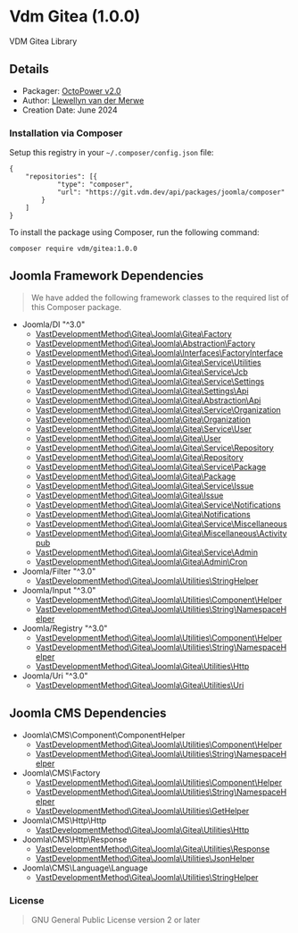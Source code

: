 # Vdm Gitea (1.0.0)

VDM Gitea Library

## Details

- Packager: [OctoPower v2.0](https://git.vdm.dev/octoleo/octopower)
- Author: [Llewellyn van der Merwe](https://io.vdm.dev)
- Creation Date: June 2024

### Installation via Composer

Setup this registry in your `~/.composer/config.json` file:
```
{
	"repositories": [{
			"type": "composer",
			"url": "https://git.vdm.dev/api/packages/joomla/composer"
		}
	]
}
```

To install the package using Composer, run the following command:
```
composer require vdm/gitea:1.0.0
```

## Joomla Framework Dependencies

>We have added the following framework classes to the required list of this Composer package.

- Joomla/DI "^3.0"
  - [VastDevelopmentMethod\Gitea\Joomla\Gitea\Factory](src/VastDevelopmentMethod/Gitea/Joomla/Gitea/Factory.php)
  - [VastDevelopmentMethod\Gitea\Joomla\Abstraction\Factory](src/VastDevelopmentMethod/Gitea/Joomla/Abstraction/Factory.php)
  - [VastDevelopmentMethod\Gitea\Joomla\Interfaces\FactoryInterface](src/VastDevelopmentMethod/Gitea/Joomla/Interfaces/FactoryInterface.php)
  - [VastDevelopmentMethod\Gitea\Joomla\Gitea\Service\Utilities](src/VastDevelopmentMethod/Gitea/Joomla/Gitea/Service/Utilities.php)
  - [VastDevelopmentMethod\Gitea\Joomla\Gitea\Service\Jcb](src/VastDevelopmentMethod/Gitea/Joomla/Gitea/Service/Jcb.php)
  - [VastDevelopmentMethod\Gitea\Joomla\Gitea\Service\Settings](src/VastDevelopmentMethod/Gitea/Joomla/Gitea/Service/Settings.php)
  - [VastDevelopmentMethod\Gitea\Joomla\Gitea\Settings\Api](src/VastDevelopmentMethod/Gitea/Joomla/Gitea/Settings/Api.php)
  - [VastDevelopmentMethod\Gitea\Joomla\Gitea\Abstraction\Api](src/VastDevelopmentMethod/Gitea/Joomla/Gitea/Abstraction/Api.php)
  - [VastDevelopmentMethod\Gitea\Joomla\Gitea\Service\Organization](src/VastDevelopmentMethod/Gitea/Joomla/Gitea/Service/Organization.php)
  - [VastDevelopmentMethod\Gitea\Joomla\Gitea\Organization](src/VastDevelopmentMethod/Gitea/Joomla/Gitea/Organization.php)
  - [VastDevelopmentMethod\Gitea\Joomla\Gitea\Service\User](src/VastDevelopmentMethod/Gitea/Joomla/Gitea/Service/User.php)
  - [VastDevelopmentMethod\Gitea\Joomla\Gitea\User](src/VastDevelopmentMethod/Gitea/Joomla/Gitea/User.php)
  - [VastDevelopmentMethod\Gitea\Joomla\Gitea\Service\Repository](src/VastDevelopmentMethod/Gitea/Joomla/Gitea/Service/Repository.php)
  - [VastDevelopmentMethod\Gitea\Joomla\Gitea\Repository](src/VastDevelopmentMethod/Gitea/Joomla/Gitea/Repository.php)
  - [VastDevelopmentMethod\Gitea\Joomla\Gitea\Service\Package](src/VastDevelopmentMethod/Gitea/Joomla/Gitea/Service/Package.php)
  - [VastDevelopmentMethod\Gitea\Joomla\Gitea\Package](src/VastDevelopmentMethod/Gitea/Joomla/Gitea/Package.php)
  - [VastDevelopmentMethod\Gitea\Joomla\Gitea\Service\Issue](src/VastDevelopmentMethod/Gitea/Joomla/Gitea/Service/Issue.php)
  - [VastDevelopmentMethod\Gitea\Joomla\Gitea\Issue](src/VastDevelopmentMethod/Gitea/Joomla/Gitea/Issue.php)
  - [VastDevelopmentMethod\Gitea\Joomla\Gitea\Service\Notifications](src/VastDevelopmentMethod/Gitea/Joomla/Gitea/Service/Notifications.php)
  - [VastDevelopmentMethod\Gitea\Joomla\Gitea\Notifications](src/VastDevelopmentMethod/Gitea/Joomla/Gitea/Notifications.php)
  - [VastDevelopmentMethod\Gitea\Joomla\Gitea\Service\Miscellaneous](src/VastDevelopmentMethod/Gitea/Joomla/Gitea/Service/Miscellaneous.php)
  - [VastDevelopmentMethod\Gitea\Joomla\Gitea\Miscellaneous\Activitypub](src/VastDevelopmentMethod/Gitea/Joomla/Gitea/Miscellaneous/Activitypub.php)
  - [VastDevelopmentMethod\Gitea\Joomla\Gitea\Service\Admin](src/VastDevelopmentMethod/Gitea/Joomla/Gitea/Service/Admin.php)
  - [VastDevelopmentMethod\Gitea\Joomla\Gitea\Admin\Cron](src/VastDevelopmentMethod/Gitea/Joomla/Gitea/Admin/Cron.php)
- Joomla/Filter "^3.0"
  - [VastDevelopmentMethod\Gitea\Joomla\Utilities\StringHelper](src/VastDevelopmentMethod/Gitea/Joomla/Utilities/StringHelper.php)
- Joomla/Input "^3.0"
  - [VastDevelopmentMethod\Gitea\Joomla\Utilities\Component\Helper](src/VastDevelopmentMethod/Gitea/Joomla/Utilities/Component/Helper.php)
  - [VastDevelopmentMethod\Gitea\Joomla\Utilities\String\NamespaceHelper](src/VastDevelopmentMethod/Gitea/Joomla/Utilities/String/NamespaceHelper.php)
- Joomla/Registry "^3.0"
  - [VastDevelopmentMethod\Gitea\Joomla\Utilities\Component\Helper](src/VastDevelopmentMethod/Gitea/Joomla/Utilities/Component/Helper.php)
  - [VastDevelopmentMethod\Gitea\Joomla\Utilities\String\NamespaceHelper](src/VastDevelopmentMethod/Gitea/Joomla/Utilities/String/NamespaceHelper.php)
  - [VastDevelopmentMethod\Gitea\Joomla\Gitea\Utilities\Http](src/VastDevelopmentMethod/Gitea/Joomla/Gitea/Utilities/Http.php)
- Joomla/Uri "^3.0"
  - [VastDevelopmentMethod\Gitea\Joomla\Gitea\Utilities\Uri](src/VastDevelopmentMethod/Gitea/Joomla/Gitea/Utilities/Uri.php)


## Joomla CMS Dependencies

- Joomla\CMS\Component\ComponentHelper
  - [VastDevelopmentMethod\Gitea\Joomla\Utilities\Component\Helper](src/VastDevelopmentMethod/Gitea/Joomla/Utilities/Component/Helper.php)
  - [VastDevelopmentMethod\Gitea\Joomla\Utilities\String\NamespaceHelper](src/VastDevelopmentMethod/Gitea/Joomla/Utilities/String/NamespaceHelper.php)
- Joomla\CMS\Factory
  - [VastDevelopmentMethod\Gitea\Joomla\Utilities\Component\Helper](src/VastDevelopmentMethod/Gitea/Joomla/Utilities/Component/Helper.php)
  - [VastDevelopmentMethod\Gitea\Joomla\Utilities\String\NamespaceHelper](src/VastDevelopmentMethod/Gitea/Joomla/Utilities/String/NamespaceHelper.php)
  - [VastDevelopmentMethod\Gitea\Joomla\Utilities\GetHelper](src/VastDevelopmentMethod/Gitea/Joomla/Utilities/GetHelper.php)
- Joomla\CMS\Http\Http
  - [VastDevelopmentMethod\Gitea\Joomla\Gitea\Utilities\Http](src/VastDevelopmentMethod/Gitea/Joomla/Gitea/Utilities/Http.php)
- Joomla\CMS\Http\Response
  - [VastDevelopmentMethod\Gitea\Joomla\Gitea\Utilities\Response](src/VastDevelopmentMethod/Gitea/Joomla/Gitea/Utilities/Response.php)
  - [VastDevelopmentMethod\Gitea\Joomla\Utilities\JsonHelper](src/VastDevelopmentMethod/Gitea/Joomla/Utilities/JsonHelper.php)
- Joomla\CMS\Language\Language
  - [VastDevelopmentMethod\Gitea\Joomla\Utilities\StringHelper](src/VastDevelopmentMethod/Gitea/Joomla/Utilities/StringHelper.php)


### License
> GNU General Public License version 2 or later


